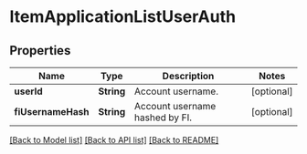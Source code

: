 # ItemApplicationListUserAuth

## Properties
Name | Type | Description | Notes
------------ | ------------- | ------------- | -------------
**userId** | **String** | Account username. | [optional] 
**fiUsernameHash** | **String** | Account username hashed by FI. | [optional] 

[[Back to Model list]](../README.md#documentation-for-models) [[Back to API list]](../README.md#documentation-for-api-endpoints) [[Back to README]](../README.md)


